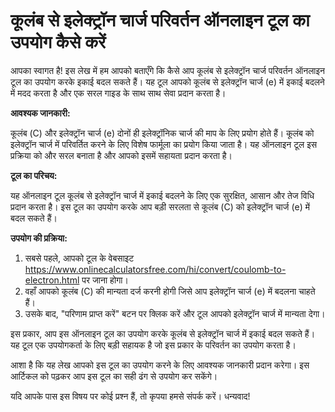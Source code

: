 कूलंब से इलेक्ट्रॉन चार्ज परिवर्तन ऑनलाइन टूल का उपयोग कैसे करें
================================================================

आपका स्वागत है! इस लेख में हम आपको बताएँगे कि कैसे आप कूलंब से इलेक्ट्रॉन चार्ज परिवर्तन ऑनलाइन टूल का उपयोग करके इकाई बदल सकते हैं। यह टूल आपको कूलंब से इलेक्ट्रॉन चार्ज (e) में इकाई बदलने में मदद करता है और एक सरल गाइड के साथ साथ सेवा प्रदान करता है।

**आवश्यक जानकारी:**

कूलंब (C) और इलेक्ट्रॉन चार्ज (e) दोनों ही इलेक्ट्रॉनिक चार्ज की माप के लिए प्रयोग होते हैं। कूलंब को इलेक्ट्रॉन चार्ज में परिवर्तित करने के लिए विशेष फार्मूला का प्रयोग किया जाता है। यह ऑनलाइन टूल इस प्रक्रिया को और सरल बनाता है और आपको इसमें सहायता प्रदान करता है।

**टूल का परिचय:**

यह ऑनलाइन टूल कूलंब से इलेक्ट्रॉन चार्ज में इकाई बदलने के लिए एक सुरक्षित, आसान और तेज विधि प्रदान करता है। इस टूल का उपयोग करके आप बड़ी सरलता से कूलंब (C) को इलेक्ट्रॉन चार्ज (e) में बदल सकते हैं।

**उपयोग की प्रक्रिया:**

1. सबसे पहले, आपको टूल के वेबसाइट <https://www.onlinecalculatorsfree.com/hi/convert/coulomb-to-electron.html> पर जाना होगा।
2. वहाँ आपको कूलंब (C) की मान्यता दर्ज करनी होगी जिसे आप इलेक्ट्रॉन चार्ज (e) में बदलना चाहते हैं।
3. उसके बाद, "परिणाम प्राप्त करें" बटन पर क्लिक करें और टूल आपको इलेक्ट्रॉन चार्ज में मान्यता देगा।

इस प्रकार, आप इस ऑनलाइन टूल का उपयोग करके कूलंब से इलेक्ट्रॉन चार्ज में इकाई बदल सकते हैं। यह टूल एक उपयोगकर्ता के लिए बड़ी सहायक है जो इस प्रकार के परिवर्तन का उपयोग करता है।

आशा है कि यह लेख आपको इस टूल का उपयोग करने के लिए आवश्यक जानकारी प्रदान करेगा। इस आर्टिकल को पढ़कर आप इस टूल का सही ढंग से उपयोग कर सकेंगे।

यदि आपके पास इस विषय पर कोई प्रश्न हैं, तो कृपया हमसे संपर्क करें। धन्यवाद!